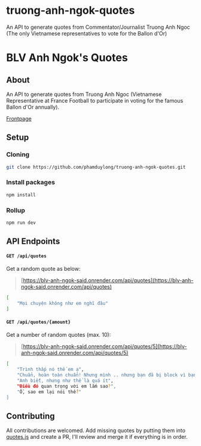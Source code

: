 # truong-anh-ngok-quotes
An API to generate quotes from Commentator/Journalist Truong Anh Ngoc (The only Vietnamese representatives to vote for the Ballon d'Or)
# BLV Anh Ngok's Quotes

## About

An API to generate quotes from Truong Anh Ngoc (Vietnamese Representative at France Football to participate in voting for the famous Ballon d'Or annually).

[Frontpage](https://blv-anh-ngok-said.onrender.com/)

## Setup

### Cloning
```bash
git clone https://github.com/phamduylong/truong-anh-ngok-quotes.git
```

### Install packages
```bash
npm install
```

### Rollup
```bash
npm run dev
```

## API Endpoints

#### `GET /api/quotes`

Get a random quote as below:
> [https://blv-anh-ngok-said.onrender.com/api/quotes](https://blv-anh-ngok-said.onrender.com/api/quotes)

```bash
[
    "Mọi chuyện không như em nghĩ đâu"
]
```

#### `GET /api/quotes/{amount}`

Get a number of random quotes (max. 10):
> [https://blv-anh-ngok-said.onrender.com/api/quotes/5](https://blv-anh-ngok-said.onrender.com/api/quotes/5)

```bash
[
    "Trình thấp nó thế em ạ",
    "Chuẩn, hoàn toàn chuẩn! Nhưng mình .. nhưng bạn đã bị block vì bạn không tôn trọng mình!",
    "Anh biết, nhưng như thế là quá ít",
    "Điều đó quan trọng với em lắm sao?",
    "Ồ, sao em lại nói thế?"
]
```

## Contributing

All contributions are welcomed. Add missing quotes by putting them into [quotes.js](https://github.com/phamduylong/truong-anh-ngok-quotes/blob/main/public/assets/quotes.js) and create a PR, I'll review and merge it if everything is in order.

